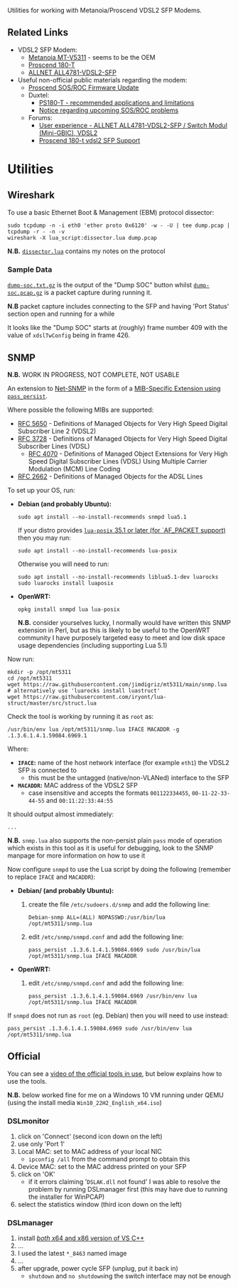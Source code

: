 Utilities for working with Metanoia/Proscend VDSL2 SFP Modems.

## Related Links

 * VDSL2 SFP Modem:
    * [Metanoia MT-V5311](https://metanoia-comm.com/products/xdsl/vdsl2-sfp/) - seems to be the OEM
    * [Proscend 180-T](https://www.proscend.com/en/product/VDSL2-SFP-Modem-Telco/180-T.html)
    * [ALLNET ALL4781-VDSL2-SFP](https://www.allnet.de/en/allnet-brand/produkte/modems-router/sfp-vdsl2-bridge-modem)
 * Useful non-official public materials regarding the modem:
    * [Proscend SOS/ROC Firmware Update](https://youtu.be/fdCl3nxgEyA)
    * Duxtel:
       * [PS180-T - recommended applications and limitations](https://shop.duxtel.com.au/help/en-gb/11-product-advisory/38-ps180-t-recommended-applications-and-limitations)
       * [Notice regarding upcoming SOS/ROC problems](https://www.facebook.com/duxtel/posts/if-you-use-proscend-ps180-t-vdsl-modem-on-nbn-services-you-may-already-be-aware-/1907876142708182/)
    * Forums:
       * [User experience - ALLNET ALL4781-VDSL2-SFP / Switch Modul (Mini-GBIC), VDSL2](https://forum.turris.cz/t/user-experience-allnet-all4781-vdsl2-sfp-switch-modul-mini-gbic-vdsl2/)
       * [Proscend 180-t vdsl2 SFP Support](https://forum.netgate.com/topic/165393/proscend-180-t-vdsl2-sfp-support/)

# Utilities

## Wireshark

To use a basic Ethernet Boot & Management (EBM) protocol dissector:

    sudo tcpdump -n -i eth0 'ether proto 0x6120' -w - -U | tee dump.pcap | tcpdump -r - -n -v
    wireshark -X lua_script:dissector.lua dump.pcap

**N.B.** [`dissector.lua`](./dissector.lua) contains my notes on the protocol

### Sample Data

[`dump-soc.txt.gz`](./dump-soc.txt.gz) is the output of the "Dump SOC" button whilst [`dump-soc.pcap.gz`](./dump-soc.pcap.gz) is a packet capture during running it.

**N.B** packet capture includes connecting to the SFP and having 'Port Status' section open and running for a while

It looks like the "Dump SOC" starts at (roughly) frame number 409 with the value of `xdslTwConfig` being in frame 426.

## SNMP

**N.B.** WORK IN PROGRESS, NOT COMPLETE, NOT USABLE

An extension to [Net-SNMP](http://www.net-snmp.org/) in the form of a [MIB-Specific Extension using `pass_persist`](http://www.net-snmp.org/docs/man/snmpd.conf.html#lbBB).

Where possible the following MIBs are supported:

 * [RFC 5650](https://datatracker.ietf.org/doc/html/rfc5650) - Definitions of Managed Objects for Very High Speed Digital Subscriber Line 2 (VDSL2)
 * [RFC 3728](https://datatracker.ietf.org/doc/html/rfc3728) - Definitions of Managed Objects for Very High Speed Digital Subscriber Lines (VDSL)
    * [RFC 4070](https://datatracker.ietf.org/doc/html/rfc4070) - Definitions of Managed Object Extensions for Very High Speed Digital Subscriber Lines (VDSL) Using Multiple Carrier Modulation (MCM) Line Coding
 * [RFC 2662](https://www.rfc-editor.org/rfc/rfc2662) - Definitions of Managed Objects for the ADSL Lines

To set up your OS, run:

 * **Debian (and probably Ubuntu):**

       sudo apt install --no-install-recommends snmpd lua5.1

   If your distro provides [`lua-posix` 35.1 or later (for `AF_PACKET support)](https://github.com/luaposix/luaposix/releases/tag/v35.1) then you may run:

       sudo apt install --no-install-recommends lua-posix

   Otherwise you will need to run:

       sudo apt install --no-install-recommends liblua5.1-dev luarocks
       sudo luarocks install luaposix

 * **OpenWRT:**

       opkg install snmpd lua lua-posix

   **N.B.** consider yourselves lucky, I normally would have written this SNMP extension in Perl, but as this is likely to be useful to the OpenWRT community I have purposely targeted easy to meet and low disk space usage dependencies (including supporting Lua 5.1)

Now run:

    mkdir -p /opt/mt5311
    cd /opt/mt5311
    wget https://raw.githubusercontent.com/jimdigriz/mt5311/main/snmp.lua
    # alternatively use 'luarocks install luastruct'
    wget https://raw.githubusercontent.com/iryont/lua-struct/master/src/struct.lua

Check the tool is working by running it as `root` as:

    /usr/bin/env lua /opt/mt5311/snmp.lua IFACE MACADDR -g .1.3.6.1.4.1.59084.6969.1

Where:

 * **`IFACE`:** name of the host network interface (for example `eth1`) the VDSL2 SFP is connected to
    * this must be the untagged (native/non-VLANed) interface to the SFP
 * **`MACADDR`:** MAC address of the VDSL2 SFP
    * case insensitive and accepts the formats `001122334455`, `00-11-22-33-44-55` and `00:11:22:33:44:55`

It should output almost immediately:

    ...

**N.B.** `snmp.lua` also supports the non-persist plain `pass` mode of operation which exists in this tool as it is useful for debugging, look to the SNMP manpage for more information on how to use it

Now configure `snmpd` to use the Lua script by doing the following (remember to replace `IFACE` and `MACADDR`):

 * **Debian/ (and probably Ubuntu):**

    1. create the file `/etc/sudoers.d/snmp` and add the following line:

           Debian-snmp ALL=(ALL) NOPASSWD:/usr/bin/lua /opt/mt5311/snmp.lua

    1. edit `/etc/snmp/snmpd.conf` and add the following line:

           pass_persist .1.3.6.1.4.1.59084.6969 sudo /usr/bin/lua /opt/mt5311/snmp.lua IFACE MACADDR

 * **OpenWRT:**

    1. edit `/etc/snmp/snmpd.conf` and add the following line:

           pass_persist .1.3.6.1.4.1.59084.6969 /usr/bin/env lua /opt/mt5311/snmp.lua IFACE MACADDR

If `snmpd` does not run as `root` (eg. Debian) then you will need to use instead:

    pass_persist .1.3.6.1.4.1.59084.6969 sudo /usr/bin/env lua /opt/mt5311/snmp.lua



## Official

You can see a [video of the official tools in use](https://youtu.be/fdCl3nxgEyA), but below explains how to use the tools.

**N.B.** below worked fine for me on a Windows 10 VM running under QEMU (using the install media `Win10_22H2_English_x64.iso`)

### DSLmonitor

 1. click on 'Connect' (second icon down on the left)
 1. use only 'Port 1'
 1. Local MAC: set to MAC address of your local NIC
     * `ipconfig /all` from the command prompt to obtain this
 1. Device MAC: set to the MAC address printed on your SFP
 1. click on 'OK'
     * if it errors claiming '`DSLAK.dll` not found' I was able to resolve the problem by running DSLmanager first (this may have due to running the installer for WinPCAP)
 1. select the statistics window (third icon down on the left)

### DSLmanager

 1. install [*both* x64 and x86 version of VS C++](https://learn.microsoft.com/en-us/cpp/windows/latest-supported-vc-redist)
 1. ...
 1. I used the latest `*_8463` named image
 1. ...
 1. after upgrade, power cycle SFP (unplug, put it back in)
     * `shutdown` and `no shutdown`ing the switch interface may not be enough
